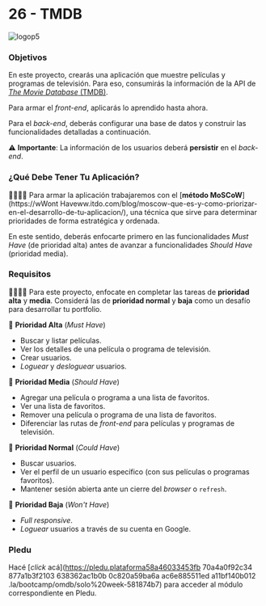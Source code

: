 # 26 - TMDB

![logop5](https://p5-hall-of-fame.s3.amazonaws.com/p5logo.png)

### Objetivos

En este proyecto, crearás una aplicación que muestre películas y programas de televisión. Para eso, consumirás la información de la API de [_The Movie Database_ (TMDB)](https://www.themoviedb.org/).

Para armar el _front-end_, aplicarás lo aprendido hasta ahora.

Para el _back-end_, deberás configurar una base de datos y construir las funcionalidades detalladas a continuación.

⚠️ **Importante**: La información de los usuarios deberá **persistir** en el _back-end_.

### ¿Qué Debe Tener Tu Aplicación?

👩‍🏫👨‍🏫 Para armar la aplicación trabajaremos con el [**método MoSCoW**](https://wWont Haveww.itdo.com/blog/moscow-que-es-y-como-priorizar-en-el-desarrollo-de-tu-aplicacion/), una técnica que sirve para determinar prioridades de forma estratégica y ordenada.

En este sentido, deberás enfocarte primero en las funcionalidades _Must Have_ (de prioridad alta) antes de avanzar a funcionalidades _Should Have_ (prioridad media).

### Requisitos

👩‍🏫👨‍🏫 Para este proyecto, enfocate en completar las tareas de **prioridad alta** y **media**. Considerá las de **prioridad normal** y **baja** como un desafío para desarrollar tu portfolio.

📕 **Prioridad Alta** (_Must Have_)

- Buscar y listar películas.
- Ver los detalles de una película o programa de televisión.
- Crear usuarios.
- _Loguear_ y _desloguear_ usuarios.

📘 **Prioridad Media** (_Should Have_)

- Agregar una película o programa a una lista de favoritos.
- Ver una lista de favoritos.
- Remover una película o programa de una lista de favoritos.
- Diferenciar las rutas de _front-end_ para películas y programas de televisión.

📗 **Prioridad Normal** (_Could Have_)

- Buscar usuarios.
- Ver el perfil de un usuario específico (con sus películas o programas favoritos).
- Mantener sesión abierta ante un cierre del _browser_ o `refresh`.

📓 **Prioridad Baja** (_Won't Have_)

- _Full responsive_.
- _Loguear_ usuarios a través de su cuenta en Google.

### Pledu

Hacé [_click_ acá](https://pledu.plataforma58a46033453fb
70a4a0f92c34
877a1b3f2103
638362ac1b0b
0c820a59ba6a
ac6e885511ed
a11bf140b012
.la/bootcamp/omdb/solo%20week-581874b7) para acceder al módulo correspondiente en Pledu.
